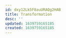 ```yaml
---
id: dxy12Lk5F8auURAQg2HAB
title: Transformation
desc: ''
updated: 1639759165185
created: 1639759165185
---
```


